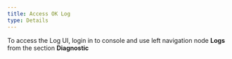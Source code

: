 ```yaml
---
title: Access OK Log
type: Details
---
```


To access the Log UI, login in to console and use left navigation node <b>Logs</b> from the section <b>Diagnostic</b>
